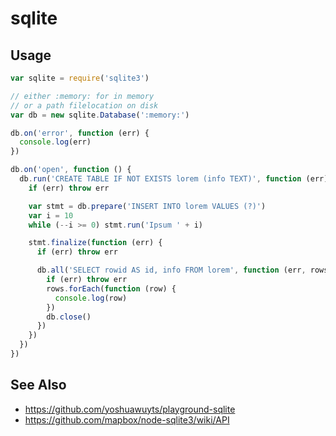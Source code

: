 # sqlite

## Usage
```js
var sqlite = require('sqlite3')

// either :memory: for in memory
// or a path filelocation on disk
var db = new sqlite.Database(':memory:')

db.on('error', function (err) {
  console.log(err)
})

db.on('open', function () {
  db.run('CREATE TABLE IF NOT EXISTS lorem (info TEXT)', function (err) {
    if (err) throw err

    var stmt = db.prepare('INSERT INTO lorem VALUES (?)')
    var i = 10
    while (--i >= 0) stmt.run('Ipsum ' + i)

    stmt.finalize(function (err) {
      if (err) throw err

      db.all('SELECT rowid AS id, info FROM lorem', function (err, rows) {
        if (err) throw err
        rows.forEach(function (row) {
          console.log(row)
        })
        db.close()
      })
    })
  })
})
```

## See Also
- https://github.com/yoshuawuyts/playground-sqlite
- https://github.com/mapbox/node-sqlite3/wiki/API
